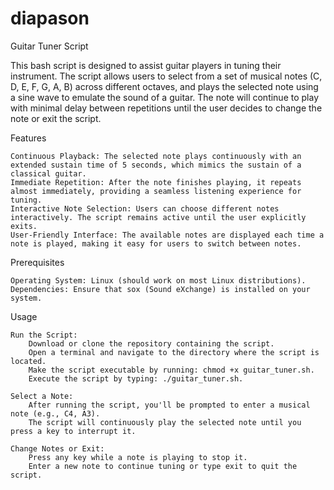 # diapason
Guitar Tuner Script

This bash script is designed to assist guitar players in tuning their instrument. The script allows users to select from a set of musical notes (C, D, E, F, G, A, B) across different octaves, and plays the selected note using a sine wave to emulate the sound of a guitar. The note will continue to play with minimal delay between repetitions until the user decides to change the note or exit the script.

Features

    Continuous Playback: The selected note plays continuously with an extended sustain time of 5 seconds, which mimics the sustain of a classical guitar.
    Immediate Repetition: After the note finishes playing, it repeats almost immediately, providing a seamless listening experience for tuning.
    Interactive Note Selection: Users can choose different notes interactively. The script remains active until the user explicitly exits.
    User-Friendly Interface: The available notes are displayed each time a note is played, making it easy for users to switch between notes.

Prerequisites

    Operating System: Linux (should work on most Linux distributions).
    Dependencies: Ensure that sox (Sound eXchange) is installed on your system.

Usage

    Run the Script:
        Download or clone the repository containing the script.
        Open a terminal and navigate to the directory where the script is located.
        Make the script executable by running: chmod +x guitar_tuner.sh.
        Execute the script by typing: ./guitar_tuner.sh.

    Select a Note:
        After running the script, you'll be prompted to enter a musical note (e.g., C4, A3).
        The script will continuously play the selected note until you press a key to interrupt it.

    Change Notes or Exit:
        Press any key while a note is playing to stop it.
        Enter a new note to continue tuning or type exit to quit the script.
